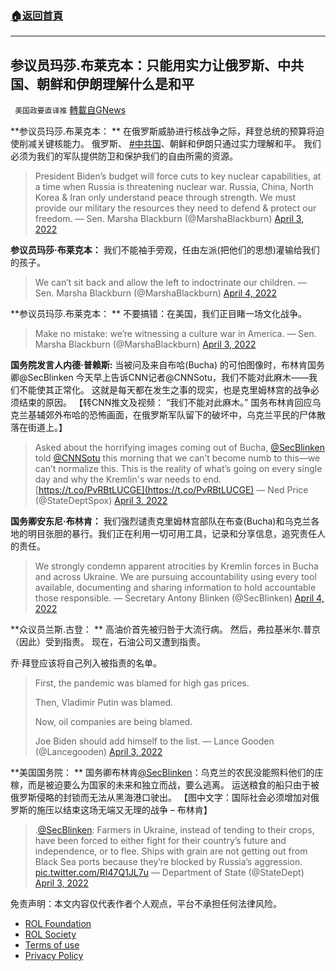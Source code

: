 ###  [:house:返回首頁](https://github.com/ourhimalayas/txt)
---


## 参议员玛莎.布莱克本：只能用实力让俄罗斯、中共国、朝鲜和伊朗理解什么是和平
` 美国政要直译推` [轉載自GNews](https://gnews.org/zh-hans/2283516/)

**参议员玛莎.布莱克本： **
在俄罗斯威胁进行核战争之际，拜登总统的预算将迫使削减关键核能力。 俄罗斯、 [#中共国](https://twitter.com/hashtag/%E4%B8%AD%E5%85%B1%E5%9B%BD?src=hashtag_click)、朝鲜和伊朗只通过实力理解和平。 我们必须为我们的军队提供防卫和保护我们的自由所需的资源。



> President Biden’s budget will force cuts to key nuclear capabilities, at a time when Russia is threatening nuclear war. Russia, China, North Korea & Iran only understand peace through strength. We must provide our military the resources they need to defend & protect our freedom.
> — Sen. Marsha Blackburn (@MarshaBlackburn) [April 3, 2022](https://twitter.com/MarshaBlackburn/status/1510735250376298496?ref_src=twsrc%5Etfw)



**参议员玛莎·布莱克本：** 
我们不能袖手旁观，任由左派(把他们的思想)灌输给我们的孩子。



> We can’t sit back and allow the left to indoctrinate our children.
> — Sen. Marsha Blackburn (@MarshaBlackburn) [April 4, 2022](https://twitter.com/MarshaBlackburn/status/1510777612909613057?ref_src=twsrc%5Etfw)



**参议员玛莎.布莱克本： **
不要搞错：在美国，我们正目睹一场文化战争。



> Make no mistake: we’re witnessing a culture war in America.
> — Sen. Marsha Blackburn (@MarshaBlackburn) [April 3, 2022](https://twitter.com/MarshaBlackburn/status/1510672033620889603?ref_src=twsrc%5Etfw)



**国务院发言人内德·普赖斯:** 
当被问及来自布哈(Bucha) 的可怕图像时，布林肯国务卿@SecBlinken 今天早上告诉CNN记者@CNNSotu，我们不能对此麻木——我们不能使其正常化。 这就是每天都在发生之事的现实，也是克里姆林宫的战争必须结束的原因。 【转CNN推文及视频： “我们不能对此麻木。” 国务布林肯回应乌克兰基辅郊外布哈的恐怖画面，在俄罗斯军队留下的破坏中，乌克兰平民的尸体散落在街道上。】



> Asked about the horrifying images coming out of Bucha, [@SecBlinken](https://twitter.com/SecBlinken?ref_src=twsrc%5Etfw) told [@CNNSotu](https://twitter.com/CNNSotu?ref_src=twsrc%5Etfw) this morning that we can’t become numb to this—we can’t normalize this. This is the reality of what’s going on every single day and why the Kremlin's war needs to end. [https://t.co/PvRBtLUCGE](https://t.co/PvRBtLUCGE)
> — Ned Price (@StateDeptSpox) [April 3, 2022](https://twitter.com/StateDeptSpox/status/1510712942072848385?ref_src=twsrc%5Etfw)



**国务卿安东尼·布林肯：** 
我们强烈谴责克里姆林宫部队在布查(Bucha)和乌克兰各地的明目张胆的暴行。我们正在利用一切可用工具，记录和分享信息，追究责任人的责任。



> We strongly condemn apparent atrocities by Kremlin forces in Bucha and across Ukraine. We are pursuing accountability using every tool available, documenting and sharing information to hold accountable those responsible.
> — Secretary Antony Blinken (@SecBlinken) [April 4, 2022](https://twitter.com/SecBlinken/status/1510792047824826372?ref_src=twsrc%5Etfw)



**众议员兰斯.古登： **
高油价首先被归咎于大流行病。 
然后，弗拉基米尔.普京（因此）受到指责。 
现在，石油公司又遭到指责。 

乔·拜登应该将自己列入被指责的名单。



> First, the pandemic was blamed for high gas prices.
> 
> Then, Vladimir Putin was blamed.
> 
> Now, oil companies are being blamed.
> 
> Joe Biden should add himself to the list.
> — Lance Gooden (@Lancegooden) [April 3, 2022](https://twitter.com/Lancegooden/status/1510686257646604289?ref_src=twsrc%5Etfw)



**美国国务院： **
国务卿布林肯[@SecBlinken](https://twitter.com/SecBlinken)：乌克兰的农民没能照料他们的庄稼，而是被迫要么为国家的未来和独立而战，要么逃离。 运送粮食的船只由于被俄罗斯侵略的封锁而无法从黑海港口驶出。 【图中文字：国际社会必须增加对俄罗斯的施压以结束这场无端又无理的战争 – 布林肯】



> .[@SecBlinken](https://twitter.com/SecBlinken?ref_src=twsrc%5Etfw): Farmers in Ukraine, instead of tending to their crops, have been forced to either fight for their country’s future and independence, or to flee. Ships with grain are not getting out from Black Sea ports because they’re blocked by Russia’s aggression. [pic.twitter.com/RI47Q1JL7u](https://t.co/RI47Q1JL7u)
> — Department of State (@StateDept) [April 3, 2022](https://twitter.com/StateDept/status/1510603026301599746?ref_src=twsrc%5Etfw)



 

免责声明：本文内容仅代表作者个人观点，平台不承担任何法律风险。

- [ROL Foundation](https://rolfoundation.org/)
- [ROL Society](https://rolsociety.org/)
- [Terms of use](https://gnews.org/terms-of-use-3/)
- [Privacy Policy](https://gnews.org/privacy-policy/)
